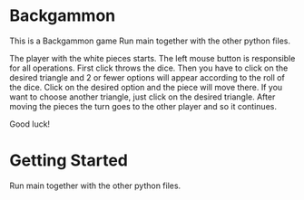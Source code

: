 # Backgammon
This is a Backgammon game
Run main together with the other python files.

The player with the white pieces starts. The left mouse button is responsible for all operations. First click throws the dice. Then you have to click on the desired triangle and 2 or fewer options will appear according to the roll of the dice. Click on the desired option and the piece will move there. If you want to choose another triangle, just click on the desired triangle.
After moving the pieces the turn goes to the other player and so it continues.

Good luck!

# Getting Started
Run main together with the other python files.
